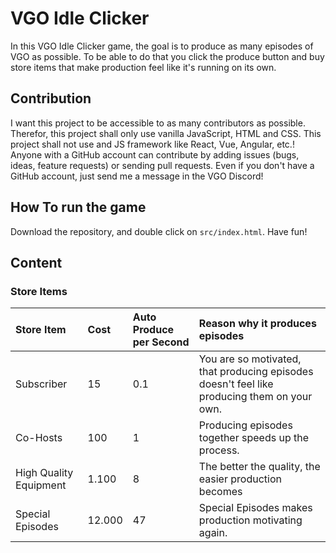 # VGO Idle Clicker

In this VGO Idle Clicker game, the goal is to produce as many episodes of VGO as possible. To be able to do that you click the produce button and buy store items that make production feel like it's running on its own.

## Contribution

I want this project to be accessible to as many contributors as possible. Therefor, this project shall only use vanilla JavaScript, HTML and CSS. This project shall not use and JS framework like React, Vue, Angular, etc.! Anyone with a GitHub account can contribute by adding issues (bugs, ideas, feature requests) or sending pull requests. Even if you don't have a GitHub account, just send me a message in the VGO Discord!

## How To run the game

Download the repository, and double click on `src/index.html`. Have fun!

## Content

### Store Items

| Store Item | Cost | Auto Produce per Second | Reason why it produces episodes |
|:--|:--|:--|:--|
| Subscriber | 15 | 0.1 | You are so motivated, that producing episodes doesn't feel like producing them on your own. |
| Co-Hosts | 100 | 1 | Producing episodes together speeds up the process. |
| High Quality Equipment | 1.100 | 8 | The better the quality, the easier production becomes |
| Special Episodes | 12.000 | 47 | Special Episodes makes production motivating again. |